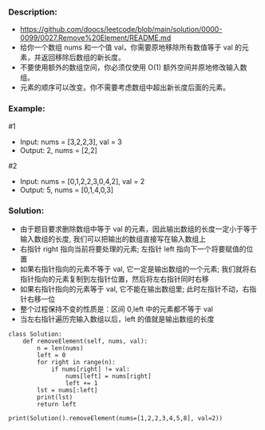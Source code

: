### Description:
- https://github.com/doocs/leetcode/blob/main/solution/0000-0099/0027.Remove%20Element/README.md
- 给你一个数组 nums 和一个值 val，你需要原地移除所有数值等于 val 的元素，并返回移除后数组的新长度。
- 不要使用额外的数组空间，你必须仅使用 O(1) 额外空间并原地修改输入数组。
- 元素的顺序可以改变。你不需要考虑数组中超出新长度后面的元素。


### Example:
#1
- Input: nums = [3,2,2,3], val = 3
- Output: 2, nums = [2,2]

#2
- Input: nums = [0,1,2,2,3,0,4,2], val = 2
- Output: 5, nums = [0,1,4,0,3]


### Solution:
- 由于题目要求删除数组中等于 val 的元素，因此输出数组的长度一定小于等于输入数组的长度, 我们可以把输出的数组直接写在输入数组上
- 右指针 right 指向当前将要处理的元素; 左指针 left 指向下一个将要赋值的位置
- 如果右指针指向的元素不等于 val, 它一定是输出数组的一个元素; 我们就将右指针指向的元素复制到左指针位置，然后将左右指针同时右移
- 如果右指针指向的元素等于 val, 它不能在输出数组里; 此时左指针不动，右指针右移一位
- 整个过程保持不变的性质是：区间 0,left 中的元素都不等于 val
- 当左右指针遍历完输入数组以后，left 的值就是输出数组的长度
```
class Solution:
    def removeElement(self, nums, val):
        n = len(nums)
        left = 0
        for right in range(n):
            if nums[right] != val:
                nums[left] = nums[right]
                left += 1
        lst = nums[:left]
        print(lst)
        return left

print(Solution().removeElement(nums=[1,2,2,3,4,5,8], val=2))
```
